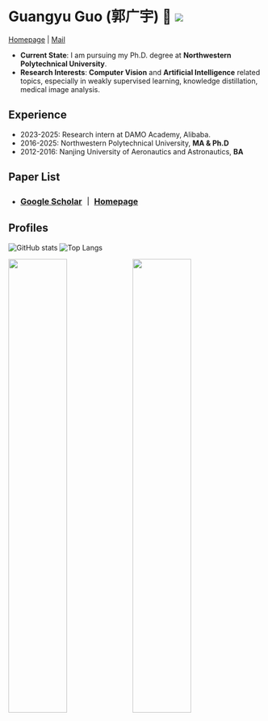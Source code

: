 # Guangyu Guo (郭广宇) 👋 ![](https://komarev.com/ghpvc/?username=gyguo&color=blue&style=flat-square)

[![]()]()[Homepage](https://gyguo.github.io/)
|
[![]()](gyguo95@gmail.com)[Mail](gyguo95@gmail.com)

- **Current State**: I am pursuing my Ph.D. degree at **Northwestern Polytechnical University**.
- **Research Interests**: **Computer Vision** and **Artificial Intelligence** related topics, especially in weakly supervised learning, knowledge distillation, medical image analysis.

## Experience
- 2023-2025: Research intern at DAMO Academy, Alibaba.
- 2016-2025: Northwestern Polytechnical University, **MA & Ph.D**
- 2012-2016: Nanjing University of Aeronautics and Astronautics, **BA**

## Paper List
- ### [![]()](https://scholar.google.com/citations?user=F-mtieAAAAAJ&hl=zh-CN)[Google Scholar](https://scholar.google.com/citations?user=F-mtieAAAAAJ&hl=zh-CN) ｜ [![]()](https://scholar.google.com/citations?user=F-mtieAAAAAJ&hl=zh-CN)[Homepage](https://gyguo.github.io/publications.html)


## Profiles

![GitHub stats](https://github-readme-stats.vercel.app/api?username=gyguo\&rank_icon=github)
![Top Langs](https://github-readme-stats.vercel.app/api/top-langs/?username=gyguo\&layout=compact)

<img src="https://github-readme-stats.vercel.app/api?username=gyguo&rank_icon=github" width="48%" />
<img src="https://github-readme-stats.vercel.app/api/top-langs/?username=gyguo&layout=compact" width="48%" />

